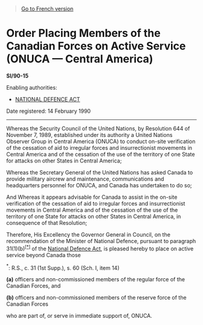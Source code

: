 > [Go to French version](/fr/Règlements/Textes%20réglementaires/90/15.md)

# Order Placing Members of the Canadian Forces on Active Service (ONUCA — Central America)

**SI/90-15**

Enabling authorities: 
- [NATIONAL DEFENCE ACT](/en/Acts/Revised%20Statutes%20of%20Canada/N/N-5.md)

Date registered: 14 February 1990

----------

Whereas the Security Council of the United Nations, by Resolution 644 of November 7, 1989, established under its authority a United Nations Observer Group in Central America (ONUCA) to conduct on-site verification of the cessation of aid to irregular forces and insurrectionist movements in Central America and of the cessation of the use of the territory of one State for attacks on other States in Central America;

Whereas the Secretary General of the United Nations has asked Canada to provide military aircrew and maintenance, communications and headquarters personnel for ONUCA, and Canada has undertaken to do so;

And Whereas it appears advisable for Canada to assist in the on-site verification of the cessation of aid to irregular forces and insurrectionist movements in Central America and of the cessation of the use of the territory of one State for attacks on other States in Central America, in consequence of that Resolution;

Therefore, His Excellency the Governor General in Council, on the recommendation of the Minister of National Defence, pursuant to paragraph 31(1)(b)<sup><a href='#fn_SI-90-15_e_hq_6466'>[*]</a></sup> of the [National Defence Act](/en/Acts/Revised%20Statutes%20of%20Canada/N/N-5.md), is pleased hereby to place on active service beyond Canada those

<a name='fn_SI-90-15_e_hq_6466'><sup>*</sup></a>: R.S., c. 31 (1st Supp.), s. 60 (Sch. I, item 14)<br />

**(a)** officers and non-commissioned members of the regular force of the Canadian Forces, and



**(b)** officers and non-commissioned members of the reserve force of the Canadian Forces



who are part of, or serve in immediate support of, ONUCA.





